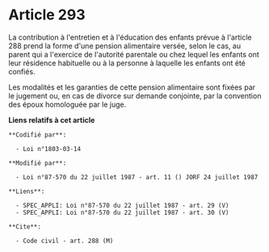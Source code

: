 # Article 293

La contribution à l'entretien et à l'éducation des enfants prévue à l'article 288 prend la forme d'une pension alimentaire
versée, selon le cas, au parent qui a l'exercice de l'autorité parentale ou chez lequel les enfants ont leur résidence
habituelle ou à la personne à laquelle les enfants ont été confiés.

Les modalités et les garanties de cette pension alimentaire sont fixées par le jugement ou, en cas de divorce sur demande
conjointe, par la convention des époux homologuée par le juge.

**Liens relatifs à cet article**

	**Codifié par**:

	  - Loi n°1803-03-14

	**Modifié par**:

	  - Loi n°87-570 du 22 juillet 1987 - art. 11 () JORF 24 juillet 1987

	**Liens**:

	  - SPEC_APPLI: Loi n°87-570 du 22 juillet 1987 - art. 29 (V)
	  - SPEC_APPLI: Loi n°87-570 du 22 juillet 1987 - art. 30 (V)

	**Cite**:

	  - Code civil - art. 288 (M)
